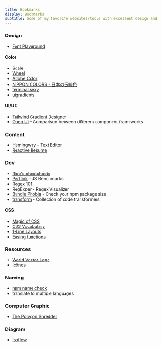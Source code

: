 ```yaml
---
title: Bookmarks
display: Bookmarks
subtitle: Some of my favorite websites/tools with excellent design and UX that I highly recommend
---
```


### Design

- [Font Playground](https://play.typedetail.com/)

#### Color

- [Scale](https://hihayk.github.io/scale/)
- [Wheel](https://hihayk.github.io/wheel/)
- [Adobe Color](https://color.adobe.com/)
- [NIPPON COLORS - 日本の伝統色](https://nipponcolors.com/)
- [terminal.sexy](https://terminal.sexy/)
- [uigradients](https://uigradients.com/#EveningSunshine)

#### UI/UX

- [Tailwind Gradient Designer](https://tailwind-gradient-designer.csspost.com/)
- [Open UI](https://open-ui.org/) - Comparison between different component frameworks

### Content

- [Hemingway](http://www.hemingwayapp.com/) - Text Editor
- [Reactive Resume](https://rxresu.me/)

### Dev

- [Rico's cheatsheets](https://devhints.io/)
- [Perflink](https://perf.link/) - JS Benchmarks
- [Regex 101](https://regex101.com/)
- [RegExper](https://regexper.com/) - Regex Visualizer
- [Bundle Phobia](https://bundlephobia.com/) - Check your npm package size
- [transform](https://transform.tools/) - Collection of code transformers

#### CSS

- [Magic of CSS](https://adamschwartz.co/magic-of-css/)
- [CSS Vocabulary](http://apps.workflower.fi/vocabs/css/en)
- [1-Line Layouts](http://1linelayouts.glitch.me/)
- [Easing functions](https://easings.net/)

### Resources

- [World Vector Logo](https://worldvectorlogo.com/)
- [Icônes](http://icones.js.org/)

### Naming

- [npm name check](https://remarkablemark.org/npm-package-name-checker/)
- [translate to multiple languages](https://smodin.me/translate-one-text-into-multiple-languages)

### Computer Graphic

- [The Polygon Shredder](https://www.clicktorelease.com/code/polygon-shredder/)

### Diagram

- [Isoflow](https://isoflow.io/)
